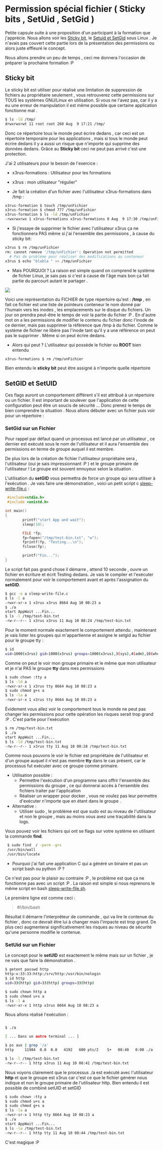 # Permission spécial fichier ( Sticky bits , SetUid , SetGid )

Petite capsule suite à une proposition d'un participant à la formation que j'apprécie. Nous allons voir les [Sticky bit](https://en.wikipedia.org/wiki/Sticky_bit), le [Setuid et SetGid](https://fr.wikipedia.org/wiki/Setuid) sous Linux . Je n'avais pas couvert cette partie lors de la présentation des permissions ou alors juste effleuré le concept. 

Nous allons prendre un peu de temps , ceci me donnera l'occasion de préparer la prochaine formation :P 

## Sticky bit 

Le sticky bit est utiliser pour réalisé une limitation de suppression de fichiers au propriétaire seulement , vous retrouverez cette permissions sur TOUS les systèmes GNU/Linux en utilisation. Si vous ne l'avez pas, car il y a eu une erreur de manipulation il est même possible que certaine application fonctionne mal . 

```bash
$ ls -ld /tmp/
drwxrwxrwt 11 root root 260 Aug  9 17:21 /tmp/
```

Donc ce répertoire tous le monde peut écrire dedans , car ceci est un répertoire temporaire pour les applications , mais si tous le monde peut écrire dedans il y a aussi un risque que n'importe qui supprime des données dedans. Grâce au **Sticky bit** ceci ne peut pas arrivé c'est une protection.

J'ai 2 utilisateurs pour le besoin de l'exercice :
* x3rus-formations : Utilisateur pour les formations
* x3rus : mon utilisateur "régulier"

* Je fait la création d'un fichier avec l'utilisateur x3rus-formations dans /tmp :

```bash
x3rus-formation $ touch /tmp/unFichier
x3rus-formation $ chmod 777 /tmp/unFichier
x3rus-formation $ ls -ld /tmp/unFichier       
-rwxrwxrwx 1 x3rus-formations x3rus-formations 0 Aug  9 17:30 /tmp/unFichier
```

* Si j'essaye de supprimer le fichier avec l'utilisateur x3rus ça ne fonctionnera PAS même si j'ai l'ensemble des permissions , à cause du sticky bit:

```bash
x3rus $ rm /tmp/unFichier 
rm: cannot remove '/tmp/unFichier': Operation not permitted
  # Pas de problème pour réaliser des modifications au conteneur 
x3rus $ echo "blabla " >> /tmp/unFichier
```

* Mais POURQUOI ? La raison est simple quand on comprend le système de fichier Linux, je sais pas si c'est à cause de l'âge mais bon ça fait partie du parcourt autant le partager .

![](./imgs/directory-structure.png)

Voici une représentation du FICHIER de type répertoire qu'est : **/tmp** , en fait ce fichier est une liste de pointeurs conteneur le nom donné par l'humain vers les inodes , les emplacements sur le disque du fichiers. Un jour on prendra peut-être le temps de voir la partie du fichier :P .
En d'autre mot on a les permissions de modifier le contenu du fichier donc l'inode de ce dernier, mais pas supprimer la référence que /tmp à du fichier. Comme le système de fichier ne libère pas l'inode tant qu'il y a une référence on peut pas le supprimer . Même si on peut écrire dedans.

* Alors qui peut ? L'utilisateur qui possède le fichier ou **ROOT** bien entendu 

```bash
x3rus-formations $ rm /tmp/unFichier
```

Bien entendu le **sticky bit** peut être assigné à n'importe quelle répertoire

## SetGID et SetUID

Ces flags auront un comportement différent s'il est attribué à un répertoire ou un fichier. Il est important de soulever que l'application de cette configuration peut être un soucis de sécurité ... Donc prenez le temps de bien comprendre la situation . Nous allons débuter avec un fichier puis voir pour un répertoire :

### SetGid sur un Fichier

Pour rappel par défaut quand un processus est lancé par un utilisateur , ce dernier est exécuté sous le nom de l'utilisateur et il aura l'ensemble des permissions en terme de groupe auquel il est membre. 

De plus lors de la création de fichier l'utilisateur propriétaire sera , l'utilisateur (oui je sais impressionnant :P ) et le groupe primaire de l'utilisateur ! Le groupe est souvent ennuyeux selon la situation . 

L'utilisation du **setGID** vous permettra de force un groupe qui sera utiliser à l'exécution . Je vais faire une démonstration , voici un petit script c [sleep-write-file.c](./code/sleep-write-file.c) :

```c
 #include<stdio.h>
 #include <unistd.h>

int main()
{
        printf("start App and wait");
        sleep(10);

        FILE *fp;
        fp=fopen("/tmp/test-bin.txt", "w");
        fprintf(fp, "Testing...\n");
        fclose(fp);

        printf("Fin...");
}
```

Le script fait pas grand chose il démarre , attend 10 seconde , ouvre un fichier en écriture et écrit Testing dedans. Je vais le compiler et l'exécuter normalement pour voir le comportement avant et après l'assignation du **setGID**.

```bash
$ gcc -o a sleep-write-file.c
$ ls -l a
-rwxr-xr-x 1 x3rus x3rus 8664 Aug 10 08:23 a
$ ./a
start AppWait ...Fin...
$ ls -l /tmp/test-bin.txt
-rw-r--r-- 1 x3rus x3rus 11 Aug 10 08:24 /tmp/test-bin.txt
```

Pour le moment normale exactement le comportement attendu , maintenant je vais lister les groupes qui m'appartienne et assigne le setgid au fichier pour le groupe tty :

```bash
$ id                          
uid=1000(x3rus) gid=1000(x3rus) groups=1000(x3rus),3(sys),4(adm),10(wheel),19(log),994(docker)
```

Comme on peut le voir mon groupe primaire et le même que mon utilisateur et je n'ai PAS le groupe **tty** dans mes permissions 

```bash
$ sudo chown :tty a
$ ls -ld a                    
-rwxr-xr-x 1 x3rus tty 8664 Aug 10 08:23 a 
$ sudo chmod g+s a
$ ls -la a                    
-rwxr-sr-x 1 x3rus tty 8664 Aug 10 08:23 a
```

Évidement vous allez voir le comportement tous le monde ne peut pas changer les permissions pour cette opération les risques serait trop grand :P .
C'est partie pour l'exécution

```bash
$ rm /tmp/test-bin.txt
$ ./a                         
start AppWait ...Fin...
$ ls -ld /tmp/test-bin.txt 
-rw-r--r-- 1 x3rus tty 11 Aug 10 08:28 /tmp/test-bin.txt
```

Comme nous pouvons le voir le fichier est propriétaire de l'utilisateur et d'un groupe auquel il n'est pas membre **tty** dans le cas présent, car le processus fut exécuter avec ce groupe comme primaire. 

* Utilisation possible :
    * Permettre l'exécution d'un programme sans offrir l'ensemble des permissions du groupe , ce qui donnerai accès à l'ensemble des fichiers traiter par l'application
    * Réaliser un wrapper pour docker , vous ne voulez pas leur permettre d'exécuter n'importe que en étant dans le groupe .
* Alternative :
    * Utiliser sudo , le problème est que sudo est au niveau de l'utilisateur et non le groupe , mais au moins vous avez une traçabilité dans la logs.

Vous pouvez voir les fichiers qui ont se flags sur votre système en utilisant la commande __find__.

```bash
 $ sudo find  / -perm -g+s      
 /usr/bin/wall
 /usr/bin/locate
```

* Pourquoi j'ai fait une application C qui a généré un binaire et pas un script bash ou python :P ?

Ce n'est pas pour le plaisir au contraire :P , le problème est que ça ne fonctionne pas avec un script :P . La raison est simple si nous reprenons le même script en bash [sleep-write-file.sh](./code/sleep-write-file.sh). 

Le première ligne est comme ceci : 

> #!/bin/bash

Résultat il démarre l'interpréteur de commande , qui va lire le contenue du fichier , donc ce devrait être lui à changer mais l'impacte est trop grand. De plus ceci augmenterai significativement les risques au niveau de sécurité qu'une personne modifie le contenue.


### SetUid sur un Fichier

Le concept pour le **setUID** est exactement le même mais sur un fichier , je ne vais que faire la démonstration .

```bash
$ getent passwd http
http:x:33:33:http:/srv/http:/usr/bin/nologin
$ id http
uid=33(http) gid=33(http) groups=33(http)

$ sudo chown http a 
$ sudo chmod u+s a
$ ls -l a                     
-rwsr-xr-x 1 http x3rus 8664 Aug 10 08:23 a 
```

Nous allons réalisé l'exécution :

```bash

$ ./a

[ ... Dans un autre terminal ... ] 

$ ps aux | grep '/a'           
http     11984  0.0  0.0   4192   600 pts/2    S+   08:40   0:00 ./a

$ ls -l /tmp/test-bin.txt 
-rw-r--r-- 1 http x3rus 11 Aug 10 08:41 /tmp/test-bin.txt
```

Nous voyons clairement que le processus ./a est exécuté avec l'utilisateur **http** et que le groupe est x3rus car c'est ce que le fichier générer nous indique et non le groupe primaire de l'utilisateur http. Bien entendu il est possible de combiné setUID et setGID 

```bash
$ sudo chown :tty a
$ sudo chmod u+s a
$ sudo chmod g+s a
$ ls -la a                    
-rwsr-sr-x 1 http tty 8664 Aug 10 08:23 a
$ ./a                         
start AppWait ...Fin...
$ ls -la /tmp/test-bin.txt    
-rw-r--r-- 1 http tty 11 Aug 10 08:44 /tmp/test-bin.txt
```

C'est magique :P 

